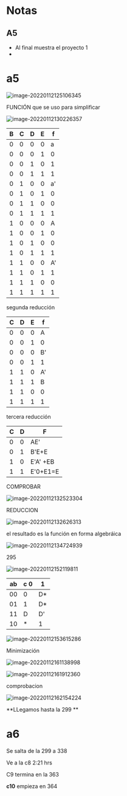 # Notas

## A5

- Al final muestra el proyecto 1
- 

# a5

![image-20220112125106345](img/image-20220112125106345.png)



FUNCIÓN  que se uso para simplificar

![image-20220112130226357](img/image-20220112130226357.png)

|  B   | C    | D    | E    | f    |
| :--: | ---- | ---- | ---- | ---- |
|  0   | 0    | 0    | 0    | a    |
|  0   | 0    | 0    | 1    | 0    |
|  0   | 0    | 1    | 0    | 1    |
|  0   | 0    | 1    | 1    | 1    |
|  0   | 1    | 0    | 0    | a'   |
|  0   | 1    | 0    | 1    | 0    |
|  0   | 1    | 1    | 0    | 0    |
|  0   | 1    | 1    | 1    | 1    |
|  1   | 0    | 0    | 0    | A    |
|  1   | 0    | 0    | 1    | 0    |
|  1   | 0    | 1    | 0    | 0    |
|  1   | 0    | 1    | 1    | 1    |
|  1   | 1    | 0    | 0    | A'   |
|  1   | 1    | 0    | 1    | 1    |
|  1   | 1    | 1    | 0    | 0    |
|  1   | 1    | 1    | 1    | 1    |

segunda reducción

| C    | D    | E    | f    |
| ---- | ---- | ---- | ---- |
| 0    | 0    | 0    | A    |
| 0    | 0    | 1    | 0    |
| 0    | 0    | 0    | B'   |
| 0    | 0    | 1    | 1    |
| 1    | 1    | 0    | A'   |
| 1    | 1    | 1    | B    |
| 1    | 1    | 0    | 0    |
| 1    | 1    | 1    | 1    |

tercera reducción

| C    | D    | F        |
| ---- | ---- | -------- |
| 0    | 0    | AE'      |
| 0    | 1    | B'E+E    |
| 1    | 0    | E'A' +EB |
| 1    | 1    | E'0+E1=E |

COMPROBAR

![image-20220112132523304](img/image-20220112132523304.png)

REDUCCION

![image-20220112132626313](img/image-20220112132626313.png)

el resultado es la función en forma algebráica



![image-20220112134724939](img/image-20220112134724939.png)

295

![image-20220112152119811](img/image-20220112152119811.png)

| ab   | c 0  | 1    |
| ---- | ---- | ---- |
| 00   | 0    | D*   |
| 01   | 1    | D*   |
| 11   | D    | D'   |
| 10   | *    | 1    |

![image-20220112153615286](img/image-20220112153615286.png)



Minimización

![image-20220112161138998](img/image-20220112161138998.png)



![image-20220112161912360](img/image-20220112161912360.png)

comprobacion

![image-20220112162154224](img/image-20220112162154224.png)

**LLegamos hasta la 299	**



# a6

Se salta de la 299 a 338

Ve a la c8 2:21 hrs 

C9 termina en la 363

**c10** empieza en 364
